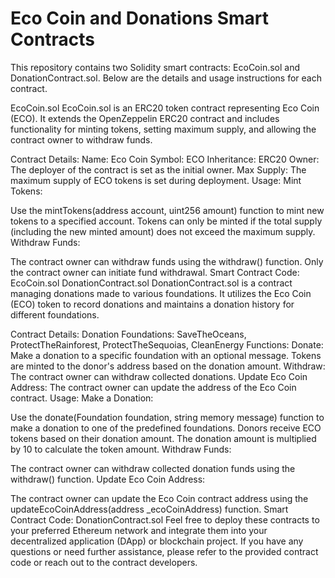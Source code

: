 # Eco Coin and Donations Smart Contracts
This repository contains two Solidity smart contracts: EcoCoin.sol and DonationContract.sol. Below are the details and usage instructions for each contract.

EcoCoin.sol
EcoCoin.sol is an ERC20 token contract representing Eco Coin (ECO). It extends the OpenZeppelin ERC20 contract and includes functionality for minting tokens, setting maximum supply, and allowing the contract owner to withdraw funds.

Contract Details:
Name: Eco Coin
Symbol: ECO
Inheritance: ERC20
Owner: The deployer of the contract is set as the initial owner.
Max Supply: The maximum supply of ECO tokens is set during deployment.
Usage:
Mint Tokens:

Use the mintTokens(address account, uint256 amount) function to mint new tokens to a specified account.
Tokens can only be minted if the total supply (including the new minted amount) does not exceed the maximum supply.
Withdraw Funds:

The contract owner can withdraw funds using the withdraw() function.
Only the contract owner can initiate fund withdrawal.
Smart Contract Code: EcoCoin.sol
DonationContract.sol
DonationContract.sol is a contract managing donations made to various foundations. It utilizes the Eco Coin (ECO) token to record donations and maintains a donation history for different foundations.

Contract Details:
Donation Foundations: SaveTheOceans, ProtectTheRainforest, ProtectTheSequoias, CleanEnergy
Functions:
Donate: Make a donation to a specific foundation with an optional message. Tokens are minted to the donor's address based on the donation amount.
Withdraw: The contract owner can withdraw collected donations.
Update Eco Coin Address: The contract owner can update the address of the Eco Coin contract.
Usage:
Make a Donation:

Use the donate(Foundation foundation, string memory message) function to make a donation to one of the predefined foundations.
Donors receive ECO tokens based on their donation amount. The donation amount is multiplied by 10 to calculate the token amount.
Withdraw Funds:

The contract owner can withdraw collected donation funds using the withdraw() function.
Update Eco Coin Address:

The contract owner can update the Eco Coin contract address using the updateEcoCoinAddress(address _ecoCoinAddress) function.
Smart Contract Code: DonationContract.sol
Feel free to deploy these contracts to your preferred Ethereum network and integrate them into your decentralized application (DApp) or blockchain project. If you have any questions or need further assistance, please refer to the provided contract code or reach out to the contract developers.
